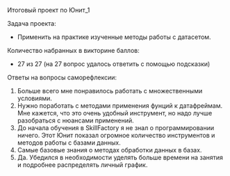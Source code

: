 Итоговый проект по Юнит_1

Задача проекта:
- Применить на практике изученные методы работы с датасетом.

Количество набранных в викторине баллов:
- 27 из 27
(на 27 вопрос удалось ответить с помощью подсказки)

Ответы на вопросы саморефлексии:
1. Больше всего мне понравилось работать с множественными условиями.
2. Нужно поработать с методами применения фунций к датафреймам. Мне кажется, что это очень удобный инструмент, но надо лучше разобраться с нюансами применений.
3. До начала обучения в SkillFactory я не знал о программировании ничего. Этот Юнит показал огромное количество инструментов и методов работы с базами данных.
4. Самые базовые знания о методах обработки данных в базах.
5. Да. Убедился в необходимости уделять больше времени на занятия и подробнее распределять личный график.
